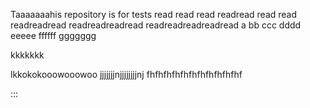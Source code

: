 Taaaaaaahis repository is for tests
read
read
read
readread
read read
readreadread
readreadreadread
readreadreadreadread
a
bb
ccc
dddd
eeeee
ffffff
ggggggg

kkkkkkk

lkkokokooowooowoo
jjjjjjjnjjjjjjjjnj
fhfhfhfhfhfhfhfhfhfhfhf

:::

